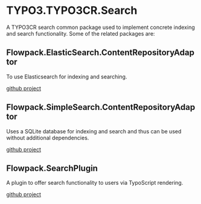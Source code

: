 TYPO3.TYPO3CR.Search
====================

A TYPO3CR search common package used to implement concrete indexing and search functionality.
Some of the related packages are:

Flowpack.ElasticSearch.ContentRepositoryAdaptor
-----------------------------------------------

To use Elasticsearch for indexing and searching.

[github project](https://github.com/Flowpack/Flowpack.ElasticSearch.ContentRepositoryAdaptor/)

Flowpack.SimpleSearch.ContentRepositoryAdaptor
----------------------------------------------

Uses a SQLite database for indexing and search and thus can be used without additional dependencies.

[github project](https://github.com/kitsunet/Flowpack.SimpleSearch.ContentRepositoryAdaptor)

Flowpack.SearchPlugin
---------------------

A plugin to offer search functionality to users via TypoScript rendering.

[github project](https://github.com/skurfuerst/Flowpack.SearchPlugin)
